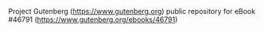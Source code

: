 Project Gutenberg (https://www.gutenberg.org) public repository for eBook #46791 (https://www.gutenberg.org/ebooks/46791)
